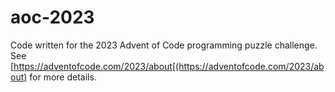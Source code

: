 # aoc-2023

Code written for the 2023 Advent of Code programming puzzle challenge. See [https://adventofcode.com/2023/about[(https://adventofcode.com/2023/about) for more details. 
